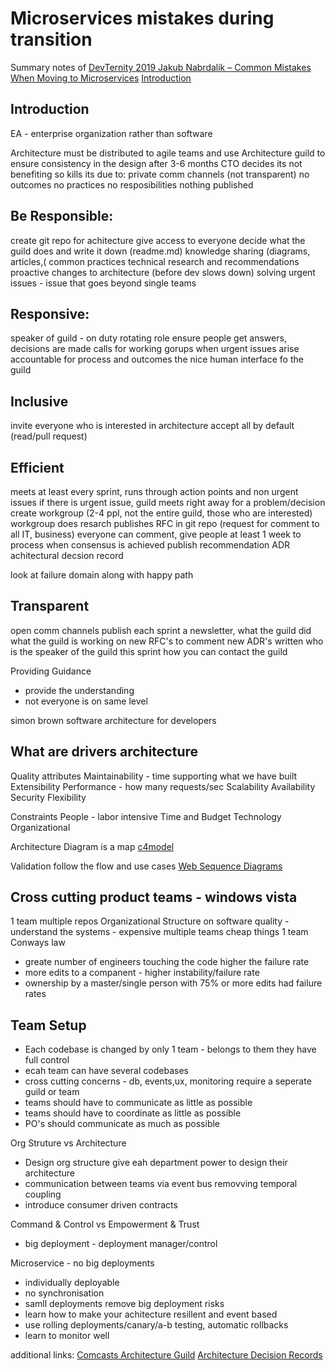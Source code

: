 # Microservices mistakes during transition

Summary notes of [DevTernity 2019 Jakub Nabrdalik – Common Mistakes When Moving to Microservices](https://www.youtube.com/watch?v=sXIvrgTtmZE)
[Introduction](#Introduction)



## Introduction
EA - enterprise organization rather than software 


Architecture must be distributed to agile teams and use Architecture guild
to ensure consistency in the design 
after 3-6 months CTO decides its not benefiting so kills its
due to: 
	private comm channels (not transparent)
	no outcomes 
	no practices
	no resposibilities
	nothing published

## Be Responsible:
create git repo for achitecture give access to everyone
decide what the guild does and write it down (readme.md)
knowledge sharing (diagrams, articles,(
common practices
technical research and recommendations
proactive changes to architecture (before dev slows down)
solving urgent issues - issue that goes beyond single teams

## Responsive:
speaker of guild - on duty rotating role
ensure people get answers, decisions are made
calls for working gorups when urgent issues arise
accountable for process and outcomes
the nice human interface fo the guild

## Inclusive
invite everyone who is interested in architecture
accept all by default (read/pull request)

## Efficient
meets at least every sprint, runs through action points and non urgent issues
if there is urgent issue, guild meets right away
for a problem/decision create workgroup (2-4 ppl, not the entire guild, those who are interested)
workgroup does resarch publishes RFC in git repo (request for comment to all IT, business)
everyone can comment, give people at least 1 week to process
when consensus is achieved publish recommendation ADR achitectural decsion record

look at failure domain along with happy path

## Transparent
open comm channels
publish each sprint a newsletter, 
what the guild did
what the guild is working on
new RFC's to comment
new ADR's written
who is the speaker of the guild this sprint
how you can contact the guild

Providing Guidance
- provide the understanding
- not everyone is on same level

simon brown software architecture for developers

## What are drivers architecture
Quality attributes
  Maintainability - time supporting what we have built
  Extensibility
  Performance - how many requests/sec
  Scalability
  Availability
  Security
  Flexibility

Constraints
  People - labor intensive
  Time and Budget
  Technology
  Organizational

Architecture Diagram is a map
[c4model](https://c4model.com)

Validation
follow the flow and use cases
[Web Sequence Diagrams](websequencediagrams.com)

## Cross cutting product teams - windows vista
1 team multiple repos
Organizational Structure on software quality - 
understand the systems - 
expensive multiple teams
cheap things 1 team
Conways law
- greate number of engineers touching the code higher the failure rate
- more edits to a companent - higher instability/failure rate
- ownership by a master/single person with 75% or more edits had failure rates

## Team Setup
- Each codebase is changed by only 1 team - belongs to them they have full control
- ecah team can have several codebases
- cross cutting concerns - db, events,ux, monitoring require a seperate guild or team
- teams should have to communicate as little as possible
- teams should have to coordinate as little as possible
- PO's should communicate as much as possible

Org Struture vs Architecture
- Design org structure give eah department power to design their architecture
- communication between teams via event bus removving temporal coupling
- introduce consumer driven contracts

Command & Control vs Empowerment & Trust
- big deployment - deployment manager/control 

Microservice - no big deployments
- individually deployable
- no synchronisation
- samll deployments remove big deployment risks
- learn how to make your achitecture resillent and event based
- use rolling deployments/canary/a-b testing, automatic rollbacks
- learn to monitor well







additional links:
[Comcasts Architecture Guild](https://www.infoq.com/articles/architecture-guild-800-friends/)
[Architecture Decision Records](https://github.com/joelparkerhenderson/architecture_decision_record)